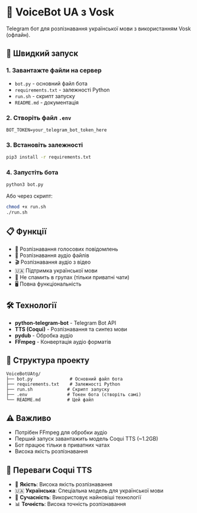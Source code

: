# 🤖 VoiceBot UA з Vosk

Telegram бот для розпізнавання української мови з використанням Vosk (офлайн).

## 🚀 Швидкий запуск

### 1. Завантажте файли на сервер
- `bot.py` - основний файл бота
- `requirements.txt` - залежності Python
- `run.sh` - скрипт запуску
- `README.md` - документація

### 2. Створіть файл `.env`
```
BOT_TOKEN=your_telegram_bot_token_here
```

### 3. Встановіть залежності
```bash
pip3 install -r requirements.txt
```

### 4. Запустіть бота
```bash
python3 bot.py
```

Або через скрипт:
```bash
chmod +x run.sh
./run.sh
```

## 📋 Функції

- 🎵 Розпізнавання голосових повідомлень
- 🎵 Розпізнавання аудіо файлів  
- 🎬 Розпізнавання аудіо з відео
- 🇺🇦 Підтримка української мови
- 🚫 Не спамить в групах (тільки приватні чати)
- 🖥️ Повна функціональність

## 🛠 Технології

- **python-telegram-bot** - Telegram Bot API
- **TTS (Coqui)** - Розпізнавання та синтез мови
- **pydub** - Обробка аудіо
- **FFmpeg** - Конвертація аудіо форматів

## 📁 Структура проекту

```
VoiceBotUAtg/
├── bot.py              # Основний файл бота
├── requirements.txt    # Залежності Python
├── run.sh             # Скрипт запуску
├── .env               # Токен бота (створіть самі)
└── README.md          # Цей файл
```

## ⚠️ Важливо

- Потрібен FFmpeg для обробки аудіо
- Перший запуск завантажить модель Coqui TTS (~1.2GB)
- Бот працює тільки в приватних чатах
- Висока якість розпізнавання

## 🚀 Переваги Coqui TTS

- 🎯 **Якість**: Висока якість розпізнавання
- 🇺🇦 **Українська**: Спеціальна модель для української мови
- 🔧 **Сучасність**: Використовує найновіші технології
- 📊 **Точність**: Висока точність розпізнавання 